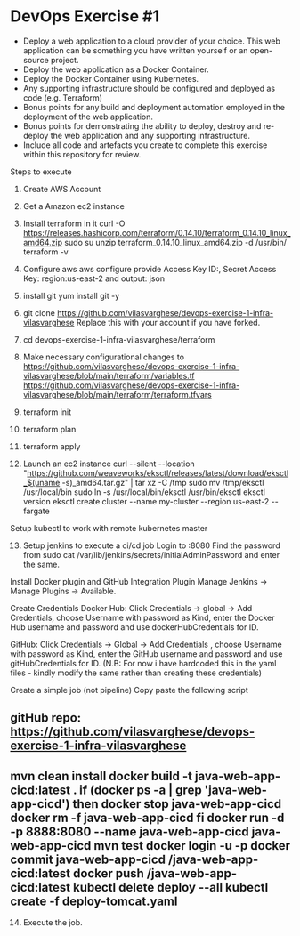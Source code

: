 # DevOps Exercise #1

* Deploy a web application to a cloud provider of your choice. This web application can be something you have written yourself or an open-source project.
* Deploy the web application as a Docker Container.
* Deploy the Docker Container using Kubernetes.
* Any supporting infrastructure should be configured and deployed as code (e.g. Terraform)
* Bonus points for any build and deployment automation employed in the deployment of the web application.
* Bonus points for demonstrating the ability to deploy, destroy and re-deploy the web application and any supporting infrastructure.
* Include all code and artefacts you create to complete this exercise within this repository for review.



Steps to execute

1. Create AWS Account
2. Get a Amazon ec2 instance
3. Install terraform in it
  curl -O https://releases.hashicorp.com/terraform/0.14.10/terraform_0.14.10_linux_amd64.zip
	sudo su
	unzip terraform_0.14.10_linux_amd64.zip -d /usr/bin/
	terraform -v
4. Configure aws
  aws configure
  provide Access Key ID:, Secret Access Key:
	region:us-east-2 and output: json
5. install git
  yum install git -y
  
6. git clone https://github.com/vilasvarghese/devops-exercise-1-infra-vilasvarghese
  Replace this with your account if you have forked.
7. cd devops-exercise-1-infra-vilasvarghese/terraform
8. Make necessary configurational changes to 
  https://github.com/vilasvarghese/devops-exercise-1-infra-vilasvarghese/blob/main/terraform/variables.tf
  https://github.com/vilasvarghese/devops-exercise-1-infra-vilasvarghese/blob/main/terraform/terraform.tfvars
9.  terraform init
10. terraform plan
11. terraform apply
12. Launch an ec2 instance
  curl --silent --location "https://github.com/weaveworks/eksctl/releases/latest/download/eksctl_$(uname -s)_amd64.tar.gz" | tar xz -C /tmp
  sudo mv /tmp/eksctl /usr/local/bin
  sudo ln -s /usr/local/bin/eksctl /usr/bin/eksctl
  eksctl version
  eksctl create cluster --name my-cluster --region us-east-2 --fargate

  Setup kubectl to work with remote kubernetes master
  

13. Setup jenkins to execute a ci/cd job
  Login to <jenkins instance ip>:8080
  Find the password from sudo cat /var/lib/jenkins/secrets/initialAdminPassword and enter the same.
  
  Install Docker plugin and GitHub Integration Plugin
  Manage Jenkins → Manage Plugins → Available.
  
  Create Credentials
  Docker Hub: Click Credentials → global → Add Credentials, choose Username with password as Kind, enter the Docker Hub username and password and use dockerHubCredentials for ID.

GitHub: Click Credentials → Global → Add Credentials , choose Username with password as Kind, enter the GitHub username and password and use gitHubCredentials for ID.
(N.B: For now i have hardcoded this in the yaml files - kindly modify the same rather than creating these credentials)

Create a simple job (not pipeline)
Copy paste the following script

gitHub repo: https://github.com/vilasvarghese/devops-exercise-1-infra-vilasvarghese
-------------------------------------------------------------
mvn clean install 
docker build -t java-web-app-cicd:latest . 
if (docker ps -a | grep 'java-web-app-cicd') 
then 
  docker stop java-web-app-cicd 
  docker rm -f java-web-app-cicd 
fi 
docker run -d -p 8888:8080 --name java-web-app-cicd java-web-app-cicd 
mvn test 
docker login -u <your docker user name> -p <your password> 
docker commit java-web-app-cicd <your docker user name>/java-web-app-cicd:latest 
docker push <your docker user name>/java-web-app-cicd:latest 
kubectl delete deploy --all 
kubectl create -f deploy-tomcat.yaml 
-------------------------------------------------------------

14. Execute the job.

